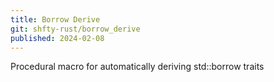 ```yaml
---
title: Borrow Derive
git: shfty-rust/borrow_derive
published: 2024-02-08
---
```


Procedural macro for automatically deriving std::borrow traits

